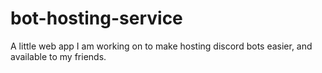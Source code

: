 # bot-hosting-service
A little web app I am working on to make hosting discord bots easier, and available to my friends.

